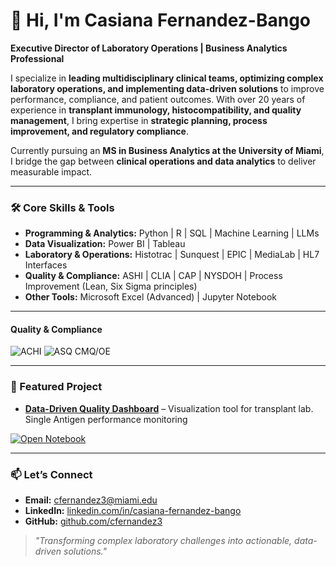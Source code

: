# 👋 Hi, I'm Casiana Fernandez-Bango

**Executive Director of Laboratory Operations | Business Analytics Professional**  

I specialize in **leading multidisciplinary clinical teams, optimizing complex laboratory operations, and implementing data-driven solutions** to improve performance, compliance, and patient outcomes. With over 20 years of experience in **transplant immunology, histocompatibility, and quality management**, I bring expertise in **strategic planning, process improvement, and regulatory compliance**.  

Currently pursuing an **MS in Business Analytics at the University of Miami**, I bridge the gap between **clinical operations and data analytics** to deliver measurable impact.

---

### 🛠 Core Skills & Tools
- **Programming & Analytics:** Python | R | SQL | Machine Learning | LLMs  
- **Data Visualization:** Power BI | Tableau  
- **Laboratory & Operations:** Histotrac | Sunquest | EPIC | MediaLab | HL7 Interfaces  
- **Quality & Compliance:** ASHI | CLIA | CAP | NYSDOH | Process Improvement (Lean, Six Sigma principles)  
- **Other Tools:** Microsoft Excel (Advanced) | Jupyter Notebook  

---

#### **Quality & Compliance**
![ACHI](https://img.shields.io/badge/ASHI_Certified-1E90FF?style=for-the-badge)
![ASQ CMQ/OE](https://img.shields.io/badge/ASQ_CMQ%2FOE_Certified-2E8B57?style=for-the-badge)

---

### 🚀 Featured Project
  
- **[Data-Driven Quality Dashboard](#)** – Visualization tool for transplant lab.  Single Antigen performance monitoring
  
[![Open Notebook](https://img.shields.io/badge/Open_Notebook-Analysis_of_Single_Antigen_Positive_Control-blue?style=for-the-badge)](https://nbviewer.org/github/cfernandez3/Visualization-tool-for-transplant-lab.-Single-Antigen-performance-monitoring/blob/main/Analysis_of_Positive_Control_for_SA.ipynb)

  
---
### 📫 Let’s Connect
- **Email:** cfernandez3@miami.edu  
- **LinkedIn:** [linkedin.com/in/casiana-fernandez-bango](https://linkedin.com/in/casiana-fernandez-bango)  
- **GitHub:** [github.com/cfernandez3](https://github.com/cfernandez3)  

> *"Transforming complex laboratory challenges into actionable, data-driven solutions."*
